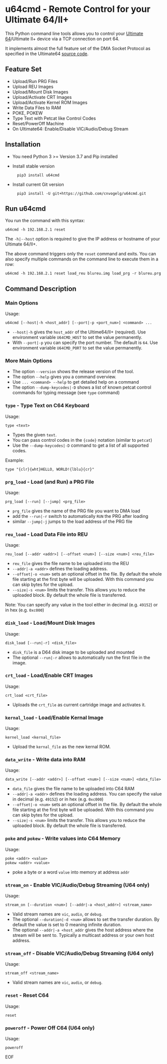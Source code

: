 # u64cmd - Remote Control for your Ultimate 64/II+

This Python command line tools allows you to control your [Ultimate 64][1]/Ultimate II+
device via a TCP connection on port 64.

It implements almost the full feature set of the DMA Socket Protocol as
specified in the Ultimate64 [source code][2].

[1]: https://ultimate64.com
[2]: https://github.com/GideonZ/1541ultimate/blob/master/software/network/socket_dma.cc

## Feature Set

* Upload/Run PRG Files
* Upload REU Images
* Upload/Mount Disk Images
* Upload/Activate CRT Images
* Upload/Activate Kernel ROM Images
* Write Data Files to RAM
* POKE, POKEW
* Type Text with Petcat like Control Codes
* Reset/PowerOff Machine
* On Ultimate64: Enable/Disable VIC/Audio/Debug Stream

## Installation

* You need Python 3 >= Version 3.7 and Pip installed
* Install stable version

        pip3 install u64cmd

* Install current Git version

        pip3 install -U git+https://github.com/cnvogelg/u64cmd.git

## Run u64cmd

You run the command with this syntax:

    u64cmd -h 192.168.2.1 reset

The `-h|--host` option is required to give the IP address or hostname of your
Ultimate 64/II+.

The above command triggers only the `reset` command and exits. You can also
specify multiple commands on the command line to execute them in a row:

    u64cmd -h 192.168.2.1 reset load_reu blureu.img load_prg -r blureu.prg

## Command Description

### Main Options

Usage:

    u64cmd [--host|-h <host_addr] [--port|-p <port_num>] <command> ...

* `--host|-h` gives the `host_addr` of the Ultime64/II+ (required). Use
  environment variable `U64CMD_HOST` to set the value permanently.
* With `--port|-p` you can specify the port number. The default is `64`. Use
  environment variable `U64CMD_PORT` to set the value permanently.

### More Main Options

* The option `--version` shows the release version of the tool.
* The option `--help` gives you a command overview.
* Use `... <command> --help` to get detailed help on a command
* The option `--dump-keycodes|-D` shows a list of known petcat control
  commands for typing message (see `type` command)

### `type` - Type Text on C64 Keyboard

Usage:

    type <text>

* Types the given `text`.
* You can pass control codes in the `{code}` notation (similar to `petcat`)
* Use the `--dump-keycodes|-D` command to get a list of all supported codes.

Example:

    type "{clr}{wht}HELLO, WORLD!{lblu}{cr}"

### `prg_load` - Load (and Run) a PRG File  

Usage:

    prg_load [--run] [--jump] <prg_file>

* `prg_file` gives the name of the PRG file you want to DMA load
* add the `--run|-r` switch to automatically `RUN` the PRG after loading
* similar `--jump|-j` jumps to the load address of the PRG file

### `reu_load` - Load Data File into REU

Usage:

    reu_load [--addr <addr>] [--offset <num>] [--size <num>] <reu_file>

* `reu_file` gives the file name to be uploaded into the REU
* `--addr|-a <addr>` defines the loading address. 
* `--offset|-o <num>` sets an optional offset in the file. By default the
  whole file starting at the first byte will be uploaded. With this command
  you can skip bytes for the upload.
* `--size|-s <num>` limits the transfer. This allows you to reduce the
  uploaded block. By default the whole file is transferred.

Note: You can specify any value in the tool either in decimal (e.g. `49152`)
  or in hex (e.g. `0xc000`)

### `disk_load` - Load/Mount Disk Images

Usage:

    disk_load [--run|-r] <disk_file>

* `disk_file` is a D64 disk image to be uploaded and mounted
* The optional `--run|-r` allows to automatically run the first file in the
  image.

### `crt_load` - Load/Enable CRT Images

Usage:

    crt_load <crt_file>

* Uploads the `crt_file` as current cartridge image and activates it.

### `kernal_load` - Load/Enable Kernal Image

Usage:

    kernel_load <kernal_file>

* Upload the `kernal_file` as the new kernal ROM.

### `data_write` - Write data into RAM

Usage:

    data_write [--addr <addr>] [--offset <num>] [--size <num>] <data_file>

* `data_file` gives the file name to be uploaded into C64 RAM
* `--addr|-a <addr>` defines the loading address. You can specify the value
  in decimal (e.g. `49152`) or in hex (e.g. `0xc000`)
* `--offset|-o <num>` sets an optional offset in the file. By default the
  whole file starting at the first byte will be uploaded. With this command
  you can skip bytes for the upload.
* `--size|-s <num>` limits the transfer. This allows you to reduce the
  uploaded block. By default the whole file is transferred.

### `poke` and `pokew` - Write values into C64 Memory

Usage:

    poke <addr> <value>
    pokew <addr> <value>

* poke a byte or a word `value` into memory at address `addr`

### `stream_on` - Enable VIC/Audio/Debug Streaming (U64 only)

Usage:

    stream_on [--duration <num>] [--addr|-a <host_addr>] <stream_name>

* Valid stream names are `vic`, `audio`, or `debug`.
* The optional `--duration|-d <num>` allows to set the transfer duration. By
  default the value is set to 0 meaning infinite duration.
* The optional `--addr|-a <host_addr` gives the host address where the stream
  will be sent to. Typically a multicast address or your own host address.

### `stream_off` - Disable VIC/Audio/Debug Streaming (U64 only)

Usage:

    stream_off <stream_name>

* Valid stream names are `vic`, `audio`, or `debug`.

### `reset` - Reset C64

Usage:

    reset

### `poweroff` - Power Off C64 (U64 only)

Usage:

    poweroff

EOF